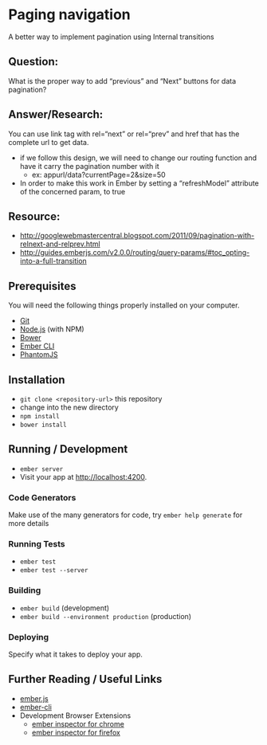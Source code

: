 # Paging navigation

A better way to implement pagination using Internal transitions

## Question:
What is the proper way to add “previous” and “Next” buttons for data pagination?

## Answer/Research:
You can use link tag with rel=“next” or rel=“prev” and href that has the complete url to get data.
* if we follow this design, we will need to change our routing function and have it carry the pagination number with it
	* ex: appurl/data?currentPage=2&size=50
* In order to make this work in Ember by setting a “refreshModel” attribute of the concerned param, to true

## Resource:
* http://googlewebmastercentral.blogspot.com/2011/09/pagination-with-relnext-and-relprev.html
* http://guides.emberjs.com/v2.0.0/routing/query-params/#toc_opting-into-a-full-transition

## Prerequisites

You will need the following things properly installed on your computer.

* [Git](http://git-scm.com/)
* [Node.js](http://nodejs.org/) (with NPM)
* [Bower](http://bower.io/)
* [Ember CLI](http://www.ember-cli.com/)
* [PhantomJS](http://phantomjs.org/)

## Installation

* `git clone <repository-url>` this repository
* change into the new directory
* `npm install`
* `bower install`

## Running / Development

* `ember server`
* Visit your app at [http://localhost:4200](http://localhost:4200).

### Code Generators

Make use of the many generators for code, try `ember help generate` for more details

### Running Tests

* `ember test`
* `ember test --server`

### Building

* `ember build` (development)
* `ember build --environment production` (production)

### Deploying

Specify what it takes to deploy your app.

## Further Reading / Useful Links

* [ember.js](http://emberjs.com/)
* [ember-cli](http://www.ember-cli.com/)
* Development Browser Extensions
  * [ember inspector for chrome](https://chrome.google.com/webstore/detail/ember-inspector/bmdblncegkenkacieihfhpjfppoconhi)
  * [ember inspector for firefox](https://addons.mozilla.org/en-US/firefox/addon/ember-inspector/)
